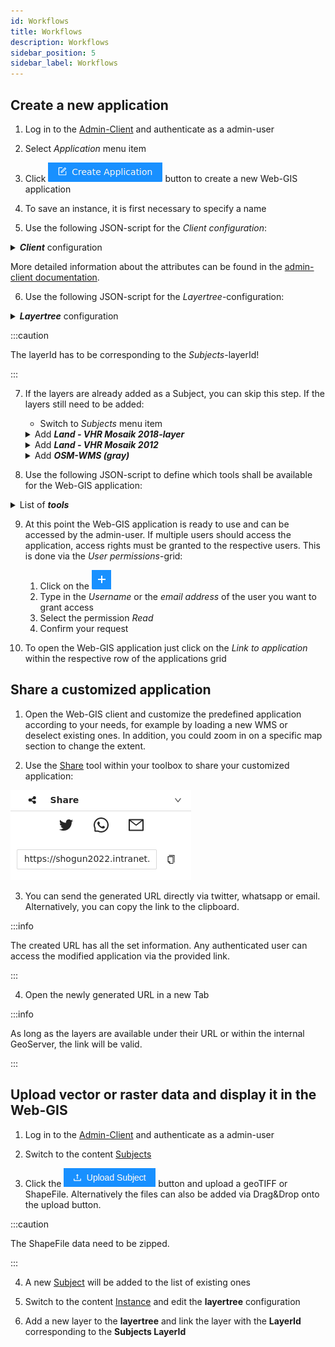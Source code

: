 ```yaml
---
id: Workflows
title: Workflows
description: Workflows
sidebar_position: 5
sidebar_label: Workflows
---
```


## Create a new application

1. Log in to the [Admin-Client](https://shogun2022.intranet.terrestris.de/admin) and authenticate as a admin-user

2. Select *Application* menu item

3. Click ![create_instance](../../static/img/create_instance.png) button to create a new Web-GIS application

4. To save an instance, it is first necessary to specify a name

5. Use the following JSON-script for the *Client configuration*:

<details>
<summary><b><i>Client</i></b> configuration</summary>
<div>
  <pre>
  {
  JSON.stringify(
{
  "mapView": {
    "zoom": 2,
    "center": [
      10,
      51
    ],
    "extent": null,
    "projection": "EPSG:3857",
    "resolutions": [
      8920,
      4480,
      2240,
      1120,
      560,
      350,
      280,
      140,
      70,
      28,
      14,
      7,
      2.8,
      1.4,
      0.7,
      0.28,
      0.07
    ]
  },
  "description": "The default application",
  "legal": {
    "contact": "https://www.terrestris.de/de/kontakt/",
    "imprint": "https://www.terrestris.de/de/impressum/",
    "privacy": "https://www.terrestris.de/de/datenschutzerklaerung/"
  },
  "theme": {
    "primaryColor": "#555555",
    "secondaryColor": "#73b3fb",
    "complementaryColor": "#ffffff",
    "logoPath": "null"
  }
  }, null, '  ')
  }
  </pre>
</div>
</details>

More detailed information about the attributes can be found in the [admin-client documentation](../admin-client/02-subject.md).

6. Use the following JSON-script for the *Layertree*-configuration:

<details>
<summary><b><i>Layertree</i></b> configuration</summary>
<div>
  <pre>
  {
  JSON.stringify(
{
  "title": "root",
  "children": [
    {
      "title": "Copernicus Services",
      "checked": false,
      "children": [
        {
          "title": "VHR 2018",
          "checked": false,
          "layerId": 1
        },
        {
          "title": "VHR 2012",
          "checked": false,
          "layerId": 2
        }
      ]
    },
    {
      "title": "OSM-WMS(gray)",
      "checked": true,
      "layerId": 3
    }
  ]
  }, null, '  ')
  }
  </pre>
</div>
</details>

:::caution

The layerId has to be corresponding to the *Subjects*-layerId!

:::

7. If the layers are already added as a Subject, you can skip this step. If the layers still need to be added:
    
    * Switch to *Subjects* menu item

    <details>
    <summary>Add <b><i>Land - VHR Mosaik 2018-layer</i></b></summary>
    <div>
        <ol>
        <li>Click <b><i>create subject</i></b> button to create a new Web-GIS application</li>
        <li>Name the first layer <code>Land - VHR Mosaik 2018</code> and choose the type <code>TILEWMS</code></li>
        <li>Use the following JSON-script as a <i>Datasource</i>:</li>
        <pre>
        {
        JSON.stringify(
        {
        "url": "https://copernicus.discomap.eea.europa.eu/arcgis/services/GioLand/VHR_2018_WM/ImageServer/WMSServer",
        "layerNames": "VHR_2018_WM:VHR2018",
        "useBearerToken": false
        }, null, '  ')
        }
        </pre>
        <li>Save the subject via the <b><i>save subject</i></b> button</li>
        </ol>
    </div>
    </details>

    <details>
    <summary>Add <b><i>Land - VHR Mosaik 2012</i></b></summary>
    <div>
        <ol>
        <li>Click <b><i>create subject</i></b> button to create a new Web-GIS application</li>
        <li>Name the first layer <code>Land - VHR Mosaik 2012</code> and choose the type <code>TILEWMS</code></li>
        <li>Use the following JSON-script as a <i>Datasource</i>:</li>
        <pre>
        {
        JSON.stringify(
        {
        "url": "https://copernicus.discomap.eea.europa.eu/arcgis/services/GioLand/VeryHighResolution2012/MapServer/WMSServer",
        "layerNames": "core003_Mosaic_NaturalColor_Feathering",
        "useBearerToken": false
        }, null, '  ')
        }
        </pre>
        <li>Save the subject via the <b><i>save subject</i></b> button</li>
        </ol>
    </div>
    </details>

    <details>
    <summary>Add <b><i>OSM-WMS (gray)</i></b></summary>
    <div>
        <ol>
        <li>Click <b><i>create subject</i></b> button to create a new Web-GIS application</li>
        <li>Name the first layer <code>OSM-WMS (gray)</code> and choose the type <code>TILEWMS</code></li>
        <li>Use the following JSON-script as a <i>Datasource</i>:</li>
        <pre>
        {
        JSON.stringify(
        {
        "url": "https://ows.terrestris.de/osm-gray/service?",
        "layerNames": "OSM-WMS",
        "attribution": "&copy; <a href=\"https://www.openstreetmap.org/copyright\">OpenStreetMap contributors</a>",
        "useBearerToken": false
        }, null, '  ')
        }
        </pre>
        <li>Save the subject via the <b><i>save subject</i></b> button</li>
        </ol>
    </div>
    </details>

8. Use the following JSON-script to define which tools shall be available for the Web-GIS application:

<details>
<summary>List of <b><i>tools</i></b></summary>
<div>
  <pre>
  {
  JSON.stringify(
  [
  {
    "name": "measure_tools",
    "config": {
      "visible": true
    }
  },
  {
    "name": "measure_tools_distance",
    "config": {
      "visible": true
    }
  },
  {
    "name": "measure_tools_area",
    "config": {
      "visible": true
    }
  },
  {
    "name": "draw_tools",
    "config": {
      "visible": true
    }
  },
  {
    "name": "draw_tools_point",
    "config": {
      "visible": true
    }
  },
  {
    "name": "draw_tools_line",
    "config": {
      "visible": true
    }
  },
  {
    "name": "draw_tools_polygon",
    "config": {
      "visible": true
    }
  },
  {
    "name": "draw_tools_circle",
    "config": {
      "visible": true
    }
  },
  {
    "name": "draw_tools_rectangle",
    "config": {
      "visible": true
    }
  },
  {
    "name": "draw_tools_annotation",
    "config": {
      "visible": true
    }
  },
  {
    "name": "draw_tools_modify",
    "config": {
      "visible": true
    }
  },
  {
    "name": "draw_tools_upload",
    "config": {
      "visible": true
    }
  },
  {
    "name": "draw_tools_download",
    "config": {
      "visible": true
    }
  },
  {
    "name": "draw_tools_delete",
    "config": {
      "visible": true
    }
  },
  {
    "name": "feature_info",
    "config": {
      "visible": true
    }
  },
  {
    "name": "print",
    "config": {
      "visible": true
    }
  },
  {
    "name": "tree",
    "config": {
      "visible": true
    }
  },
  {
    "name": "permalink",
    "config": {
      "visible": true
    }
  },
  {
    "name": "language_selector",
    "config": {
      "visible": true
    }
  }
  ], null, '  ')
  }
  </pre>
</div>
</details>

9. At this point the Web-GIS application is ready to use and can be accessed by the admin-user. If multiple users should access the application, access rights must be granted to the respective users. This is done via the *User permissions*-grid:
    
    1. Click on the ![plus](../../static/img/plus.png)
    2. Type in the *Username* or the *email address* of the user you want to grant access
    3. Select the permission *Read*
    4. Confirm your request

10. To open the Web-GIS application just click on the *Link to application* within the respective row of the applications grid

## Share a customized application

1. Open the Web-GIS client and customize the predefined application according to your needs, for example by loading a new WMS or deselect existing ones. In addition, you could zoom in on a specific map section to change the extent.

2. Use the [Share](../gis-client/06-share.md) tool within your toolbox to share your customized application:

![share](../../static/img/share.png)

3. You can send the generated URL directly via twitter, whatsapp or email. Alternatively, you can copy the link to the clipboard.

:::info

The created URL has all the set information. Any authenticated user can access the modified application via the provided link. 

:::

4. Open the newly generated URL in a new Tab

:::info

As long as the layers are available under their URL or within the internal GeoServer, the link will be valid.

:::

## Upload vector or raster data and display it in the Web-GIS

1. Log in to the [Admin-Client](https://shogun2022.intranet.terrestris.de/admin) and authenticate as a admin-user

2. Switch to the content [Subjects](../admin-client/02-subject.md)

3. Click the ![upload-subject](../../static/img/upload_subject.png) button and upload a geoTIFF or ShapeFile. Alternatively the files can also be added via Drag&Drop onto the upload button.

:::caution

The ShapeFile data need to be zipped.

:::

4. A new [Subject](../admin-client/02-subject.md) will be added to the list of existing ones

5. Switch to the content [Instance](../admin-client/01-instance.md) and edit the **layertree** configuration

6. Add a new layer to the **layertree** and link the layer with the **LayerId** corresponding to the **Subjects LayerId**